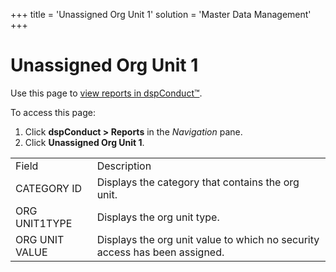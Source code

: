 +++
title = 'Unassigned Org Unit 1'
solution = 'Master Data Management'
+++

# Unassigned Org Unit 1

<div class="use">

Use this page to [view reports in
dspConduct™](../Use_Cases/View_Reports_in_dspConduct.htm).

</div>

To access this page:

1.  Click <span style="font-weight: bold;">dspConduct \>
    </span>**Reports** in the *Navigation* pane.
2.  Click **Unassigned Org Unit
1**.

|                |                                                                            |
| -------------- | -------------------------------------------------------------------------- |
| Field          | Description                                                                |
| CATEGORY ID    | Displays the category that contains the org unit.                          |
| ORG UNIT1TYPE  | Displays the org unit type.                                                |
| ORG UNIT VALUE | Displays the org unit value to which no security access has been assigned. |
